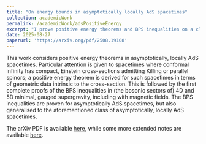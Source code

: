 ```yaml
---
title: "On energy bounds in asymptotically locally AdS spacetimes"
collection: academicWork
permalink: /academicWork/adsPositiveEnergy
excerpt: "I prove positive energy theorems and BPS inequalities on a class of asymptotically, locally AdS spacetimes. The link below contains the arXiv PDF, while the link above also contains additional information and some extended notes."
date: 2025-08-27
paperurl: 'https://arxiv.org/pdf/2508.19108'
---
```

This work considers positive energy theorems in asymptotically, locally AdS spacetimes. Particular attention is given to spacetimes where conformal infinity has compact, Einstein cross-sections admitting Killing or parallel spinors; a positive energy theorem is derived for such spacetimes in terms of geometric data intrinsic to the cross-section. This is followed by the first complete proofs of the BPS inequalities in (the bosonic sectors of) 4D and 5D minimal, gauged supergravity, including with magnetic fields. The BPS inequalities are proven for asymptotically AdS spacetimes, but also generalised to the aforementioned class of asymptotically, locally AdS spacetimes. 

The arXiv PDF is available [here](https://arxiv.org/pdf/2508.19108), while some more extended notes are available [here](https://virinchirallabhandi.github.io/pdfs/adsPositiveEnergyNotes.pdf).
